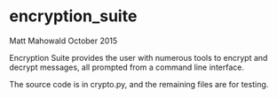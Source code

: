 # encryption_suite

Matt Mahowald
October 2015

Encryption Suite provides the user with numerous tools to encrypt and decrypt messages,
all prompted from a command line interface.

The source code is in crypto.py, and the remaining files are for testing.
